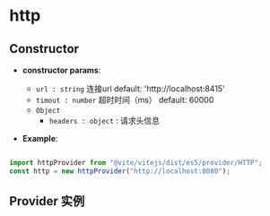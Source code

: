 # http

## Constructor

- **constructor params**: 
  * `url : string` 连接url  default: 'http://localhost:8415'
  * `timout : number` 超时时间（ms） default: 60000
  * `Object` 
	- `headers : object` : 请求头信息

- **Example**:

```javascript

import httpProvider from "@vite/vitejs/dist/es5/provider/HTTP";
const http = new httpProvider("http://localhost:8080");

```

## Provider 实例
